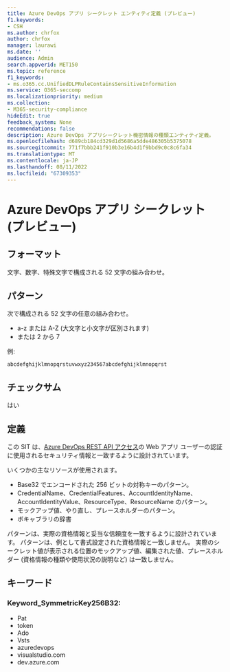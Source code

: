 ```yaml
---
title: Azure DevOps アプリ シークレット エンティティ定義 (プレビュー)
f1.keywords:
- CSH
ms.author: chrfox
author: chrfox
manager: laurawi
ms.date: ''
audience: Admin
search.appverid: MET150
ms.topic: reference
f1_keywords:
- ms.o365.cc.UnifiedDLPRuleContainsSensitiveInformation
ms.service: O365-seccomp
ms.localizationpriority: medium
ms.collection:
- M365-security-compliance
hideEdit: true
feedback_system: None
recommendations: false
description: Azure DevOps アプリシークレット機密情報の種類エンティティ定義。
ms.openlocfilehash: d689cb184cd329d1d5686a5dde486305b5375078
ms.sourcegitcommit: 771f7bbb241f910b3e16b4d1f9bbd9c0c8c6fa34
ms.translationtype: MT
ms.contentlocale: ja-JP
ms.lasthandoff: 08/11/2022
ms.locfileid: "67309353"
---
```

# <a name="azure-devops-app-secret-preview"></a>Azure DevOps アプリ シークレット (プレビュー)

## <a name="format"></a>フォーマット

文字、数字、特殊文字で構成される 52 文字の組み合わせ。

## <a name="pattern"></a>パターン

次で構成される 52 文字の任意の組み合わせ。
 
- a-z または A-Z (大文字と小文字が区別されます)
- または 2 から 7

例:

`abcdefghijklmnopqrstuvwxyz234567abcdefghijklmnopqrst`


## <a name="checksum"></a>チェックサム

はい

## <a name="definition"></a>定義

この SIT は、[Azure DevOps REST API アクセス](/azure/devops/integrate/get-started/authentication/oauth?view=azure-devops)の Web アプリ ユーザーの認証に使用されるセキュリティ情報と一致するように設計されています。 

いくつかの主なリソースが使用されます。

- Base32 でエンコードされた 256 ビットの対称キーのパターン。
- CredentialName、CredentialFeatures、AccountIdentityName、AccountIdentityValue、ResourceType、ResourceName のパターン。
- モックアップ値、やり直し、プレースホルダーのパターン。
- ボキャブラリの辞書

パターンは、実際の資格情報と妥当な信頼度を一致するように設計されています。 パターンは、例として書式設定された資格情報と一致しません。 実際のシークレット値が表示される位置のモックアップ値、編集された値、プレースホルダー (資格情報の種類や使用状況の説明など) は一致しません。

## <a name="keywords"></a>キーワード

### <a name="keyword_symmetrickey256b32"></a>Keyword_SymmetricKey256B32:

- Pat
- token
- Ado
- Vsts
- azuredevops
- visualstudio.com
- dev.azure.com
